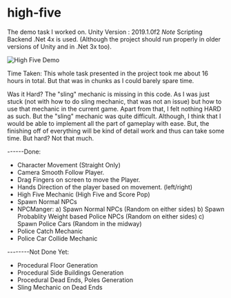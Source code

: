 # high-five
The demo task I worked on.
Unity Version : 2019.1.0f2
*Note* Scripting Backend .Net 4x is used. (Although the project should run properly in older versions of Unity and in .Net 3x too).

![High Five Demo](Demo/demo.gif)



Time Taken: This whole task presented in the project took me about 16 hours in total. But that was in chunks as I could barely spare time.


Was it Hard? 
The "sling" mechanic is missing in this code. As I was just stuck (not with how to do sling mechanic, that was not an issue) but how to use that mechanic in the current game. Apart from that, I felt nothing HARD as such. But the "sling" mechanic was quite difficult. Although, I think that I would be able to implement all the part of gameplay with ease. But, the finishing off of everything will be kind of detail work and thus can take some time. But hard? Not that much.

------Done:
* Character Movement (Straight Only)
* Camera Smooth Follow Player. 
* Drag Fingers on screen to move the Player.
* Hands Direction of the player based on movement. (left/right)
* High Five Mechanic (High Five and Score Pop)
* Spawn Normal NPCs
* NPCManger: 
  a) Spawn Normal NPCs (Random on either sides)
  b) Spawn Probablity Weight based Police NPCs (Random on either sides)
  c) Spawn Police Cars (Random in the midway)
* Police Catch Mechanic
* Police Car Collide Mechanic

--------Not Done Yet:
* Procedural Floor Generation
* Procedural Side Buildings Generation
* Procedural Dead Ends, Poles Generation
* Sling Mechanic on Dead Ends




